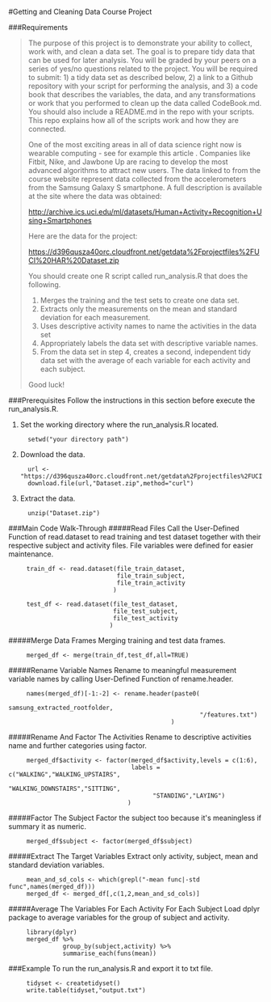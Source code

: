 #Getting and Cleaning Data Course Project

###Requirements
>The purpose of this project is to demonstrate your ability to collect, work with, and clean a data set. The goal is to prepare tidy data that can be used for later analysis. You will be graded by your peers on a series of yes/no questions related to the project. You will be required to submit: 1) a tidy data set as described below, 2) a link to a Github repository with your script for performing the analysis, and 3) a code book that describes the variables, the data, and any transformations or work that you performed to clean up the data called CodeBook.md. You should also include a README.md in the repo with your scripts. This repo explains how all of the scripts work and how they are connected. 
>
>One of the most exciting areas in all of data science right now is wearable computing - see for example this article . Companies like Fitbit, Nike, and Jawbone Up are racing to develop the most advanced algorithms to attract new users. The data linked to from the course website represent data collected from the accelerometers from the Samsung Galaxy S smartphone. A full description is available at the site where the data was obtained:
>
>http://archive.ics.uci.edu/ml/datasets/Human+Activity+Recognition+Using+Smartphones
>
>Here are the data for the project:
>
>https://d396qusza40orc.cloudfront.net/getdata%2Fprojectfiles%2FUCI%20HAR%20Dataset.zip
>
> You should create one R script called run_analysis.R that does the following. 
>
>    1. Merges the training and the test sets to create one data set.
>    2. Extracts only the measurements on the mean and standard deviation for each measurement. 
>    3. Uses descriptive activity names to name the activities in the data set
>    4. Appropriately labels the data set with descriptive variable names. 
>    5. From the data set in step 4, creates a second, independent tidy data set with the average of each variable for each activity and each subject.
>
>Good luck!

###Prerequisites
Follow the instructions in this section before execute the run_analysis.R.

1. Set the working directory where the run_analysis.R located.
        
         setwd("your directory path")
2. Download the data.

         url <- "https://d396qusza40orc.cloudfront.net/getdata%2Fprojectfiles%2FUCI%20HAR%20Dataset.zip"
         download.file(url,"Dataset.zip",method="curl")
3. Extract the data.

         unzip("Dataset.zip")

###Main Code Walk-Through
#####Read Files
Call the User-Defined Function of read.dataset to read training and test dataset together with their respective subject and activity files. File variables were defined for easier maintenance.   

         train_df <- read.dataset(file_train_dataset,
                                  file_train_subject,
                                  file_train_activity
                                 )

         test_df <- read.dataset(file_test_dataset,
                                 file_test_subject,
                                 file_test_activity
                                )

#####Merge Data Frames
Merging training and test data frames.

         merged_df <- merge(train_df,test_df,all=TRUE)

#####Rename Variable Names
Rename to meaningful measurement variable names by calling User-Defined Function of rename.header.

         names(merged_df)[-1:-2] <- rename.header(paste0(
                                                         samsung_extracted_rootfolder,
                                                         "/features.txt")
                                                 )
#####Rename And Factor The Activities
Rename to descriptive activities name and further categories using factor.

         merged_df$activity <- factor(merged_df$activity,levels = c(1:6),
                                      labels = c("WALKING","WALKING_UPSTAIRS",
                                            "WALKING_DOWNSTAIRS","SITTING",
                                            "STANDING","LAYING")
                                     )

#####Factor The Subject
Factor the subject too because it's meaningless if summary it as numeric.

         merged_df$subject <- factor(merged_df$subject)

#####Extract The Target Variables
Extract only activity, subject, mean and standard deviation variables.

         mean_and_sd_cols <- which(grepl("-mean func|-std func",names(merged_df)))
         merged_df <- merged_df[,c(1,2,mean_and_sd_cols)]

#####Average The Variables For Each Activity For Each Subject
Load dplyr package to average variables for the group of subject and activity.

         library(dplyr)
         merged_df %>%
                   group_by(subject,activity) %>%
                   summarise_each(funs(mean))

###Example
To run the run_analysis.R and export it to txt file.

         tidyset <- createtidyset()
         write.table(tidyset,"output.txt")

